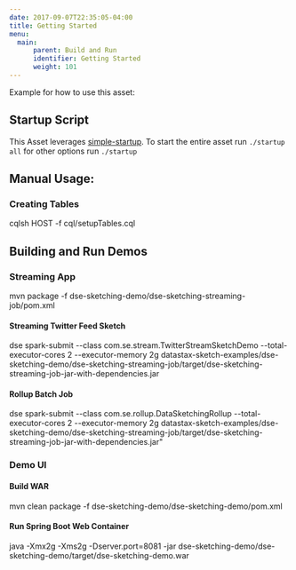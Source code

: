 ```yaml
---
date: 2017-09-07T22:35:05-04:00
title: Getting Started
menu:
  main:
      parent: Build and Run
      identifier: Getting Started
      weight: 101
---
```


Example for how to use this asset:

## Startup Script

This Asset leverages
[simple-startup](https://github.com/jshook/simple-startup). To start the entire
asset run `./startup all` for other options run `./startup`

## Manual Usage:

### Creating Tables
cqlsh HOST -f cql/setupTables.cql

## Building and Run Demos
### Streaming App
mvn package -f dse-sketching-demo/dse-sketching-streaming-job/pom.xml

#### Streaming Twitter Feed Sketch
dse spark-submit --class com.se.stream.TwitterStreamSketchDemo --total-executor-cores 2 --executor-memory 2g datastax-sketch-examples/dse-sketching-demo/dse-sketching-streaming-job/target/dse-sketching-streaming-job-jar-with-dependencies.jar 

#### Rollup Batch Job
dse spark-submit --class com.se.rollup.DataSketchingRollup --total-executor-cores 2 --executor-memory 2g datastax-sketch-examples/dse-sketching-demo/dse-sketching-streaming-job/target/dse-sketching-streaming-job-jar-with-dependencies.jar"

### Demo UI
#### Build WAR
mvn clean package -f dse-sketching-demo/dse-sketching-demo/pom.xml

#### Run Spring Boot Web Container 
java -Xmx2g -Xms2g -Dserver.port=8081 -jar dse-sketching-demo/dse-sketching-demo/target/dse-sketching-demo.war 



